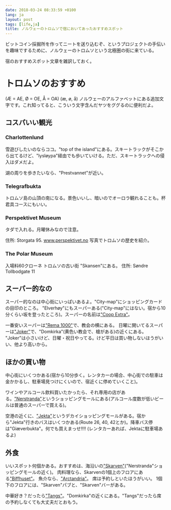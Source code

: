 ```yaml
---
date: 2018-03-24 08:33:59 +0100
lang: ja
layout: post
tags: [life,ja]
title: ノルウェーのトロムソで宿においてあったおすすめスポット
---
```

ビットコイン採掘所を作ってニートを送り込むぞ、というプロジェクトの手伝いを趣味でするために、ノルウェーのトロムソという北極圏の街に来ている。

宿のおすすめスポット文章を雑訳しておく。

# トロムソのおすすめ

(Æ = AE, Ø = OE, Å = OA) (æ, ø, å) ノルウェーのアルファベットにある追加文字です。これ知ってると、こういう文字含んだヤツをググるのに便利だよ。

## コスパいい観光

### Charlottenlund

雪遊びしたいのならココ。"top of the island"にある。スキートラックがそこから出てるけど、"lysløypa"経由でも歩いていける。ただ、スキートラックへの侵入はダメだよ。

湖の周りを歩きたいなら、"Prestvannet"が近い。

### Telegrafbukta

トロムソ島の山頂の南になる。景色いいし、暗いのでオーロラ観れることも。杯君具コースにもいい。

### Perspektivet Museum

タダで入れる。月曜休みなので注意。

住所: Storgata 95.
www.perspektivet.no
写真でトロムソの歴史を紹介。

### The Polar Museum

入場料60クローネ
トロムソの古い街 "Skansen"にある。
住所: Søndre Tollbodgate 11

## スーパー的なの

スーパー的なのは中心街にいっぱいあるよ。"City-map"にショッピングカードの目印のところ。
"Elverhøy"にもスーパーある("City-map"にはない。宿から10分くらい坂を登ったところ)。スーパーの名前は["Coop Extra"](https://www.google.no/maps/place/Extra+Elverh%C3%B8y/@69.6523303,18.8958302,13z/data=!4m8!1m2!2m1!1sextra!3m4!1s0x45c4c44b257fa42d:0x19148ed52f73c2e1!8m2!3d69.6533003!4d18.9293093?hl=ja)。

一番安いスーパーは["Rema 1000"](https://www.google.no/maps/place/REMA+1000/@69.6523233,18.8958302,13z/data=!4m8!1m2!2m1!1srema+1000!3m4!1s0x45c4c45303eb7705:0xfc4714c2c16a130f!8m2!3d69.6518685!4d18.9569967?hl=ja)で、教会の横にある。
日曜に開いてるスーパーは["Joker"](https://www.google.no/maps/place/Joker+Storgata/@69.6523163,18.8958302,13z/data=!4m8!1m2!2m1!1sjoker!3m4!1s0x45c4c5acdbee9ac1:0xd07aa63df89d581a!8m2!3d69.6485527!4d18.9549973?hl=ja)で、"Domkirka"(黄色い教会で、槍がある)の近くにある。
"Joker"は小さいけど、日曜・祝日やってる。けど平日は買い物しないほうがいい、他より高いから。

## ほかの買い物

中心街にいくつかある(宿から10分歩く。レンタカーの場合、中心街での駐車は金かかるし、駐車場見つけにくいので、宿近くに停めていくこと)。

ワインやアルコール飲料買いたかったら、それ専用の店がある。["Nerstranda"](https://www.google.no/maps/place/Nerstranda,+9,+9008+Troms%C3%B8/@69.6466218,18.9527238,17z/data=!3m1!4b1!4m5!3m4!1s0x45c4c5acf5fa0eb1:0x115ae785ed54cc9f!8m2!3d69.6466566!4d18.9549891?hl=ja)というショッピングモールにある(アルコール度数が低いビールは普通のスーパーで買える)。

空港の近くに、["Jekta"](https://www.google.no/maps/place/Jekta+Storsenter/@69.667111,18.9044951,12.5z/data=!4m5!3m4!1s0x45c4c43c502f155d:0x675a64f19a64efeb!8m2!3d69.674451!4d18.9287139?hl=ja)というデカイショッピングモールがある。宿から"Jekta"行きのバスはいくつかある(Route 26, 40, 42とか)。降車バス停は"Giæverbukta"。何でも買えまっせ!!!!
(レンタカーあれば、Jektaに駐車場あるよ)

## 外食

いいスポット何個かある。おすすめは、海沿いの["Skarven"](https://www.google.no/maps/place/Biffhuset+Skarven/@69.6469406,18.9542996,17z/data=!3m1!4b1!4m5!3m4!1s0x45c4c5ac8d174a29:0xae956d906211b307!8m2!3d69.6469406!4d18.9564883?hl=ja)("Nerstranda"ショッピングモールの近く)。
肉料理なら、Skarvenの1個上のフロアにある["Biffhuset"](https://www.google.no/maps/place/Biffhuset+Skarven/@69.6469406,18.9542996,17z/data=!3m1!4b1!4m5!3m4!1s0x45c4c5ac8d174a29:0xae956d906211b307!8m2!3d69.6469406!4d18.9564883?hl=ja)。
魚介なら、["Arctandria"](https://www.google.no/maps/place/Arctandria+Seafood+Restaurant/@69.6470359,18.9550722,17z/data=!3m1!4b1!4m5!3m4!1s0x45c4c5ac8d174a29:0x40728cf455fc3981!8m2!3d69.6470359!4d18.9564148?hl=ja)。
席は予約しといたほうがいい。
1個下のフロアには、"Skarven"パブと、"Skarven"バーがある。

中華好き？だったら["Tangs"](https://www.google.no/maps/place/Tang's+restaurant+AS/@69.64895,18.9559632,17z/data=!3m1!4b1!4m5!3m4!1s0x45c4c5acb5f7f21f:0xba7379d9491f351a!8m2!3d69.64895!4d18.9581519?hl=ja)。"Domkirka"の近くにある。"Tangs"だったら席の予約しなくても大丈夫だとおもう。
